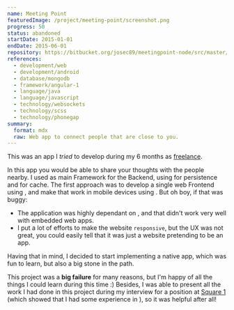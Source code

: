 ```yaml
---
name: Meeting Point
featuredImage: /project/meeting-point/screenshot.png
progress: 50
status: abandoned
startDate: 2015-01-01
endDate: 2015-06-01
repository: https://bitbucket.org/josec89/meetingpoint-node/src/master/
references:
  - development/web
  - development/android
  - database/mongodb
  - framework/angular-1
  - language/java
  - language/javascript
  - technology/websockets
  - technology/scss
  - technology/phonegap
summary:
  format: mdx
  raw: Web app to connect people that are close to you.
---
```


This was an app I _tried_ to develop during my 6 months as [freelance](/career/freelance-2015).

In this app you would be able to share your thoughts with the people nearby. I used [](framework/sailsjs) as main Framework for the Backend, using [](database/mongodb) for persistence and [](redis) for cache. The first approach was to develop a single web Frontend using [](framework/angular-1), and make that work in mobile devices using [](technology/phonegap). But oh boy, if that was buggy:

- The application was highly dependant on [](technology/websockets), and that didn't work very well with embedded web apps.
- I put a lot of efforts to make the website `responsive`, but the UX was not great, you could easily tell that it was just a website pretending to be an app.

Having that in mind, I decided to start implementing a native [](development/android) app, which was fun to learn, but also a big stone in the path.

This project was a **big failure** for many reasons, but I'm happy of all the things I could learn during this time :) Besides, I was able to present all the work I had done in this project during my interview for a position at [Square 1](career/square-1) (which showed that I had some experience in [](development/web)), so it was helpful after all!
